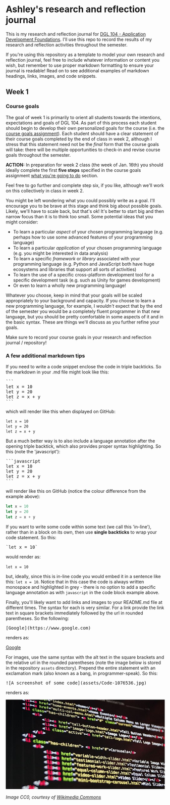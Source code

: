 # Ashley's research and reflection journal

This is my research and reflection journal for [DGL 104 - Application Development Foundations](https://ash-teach.github.io/dgl-104/). I'll use this repo to record the results of my research and reflection activities throughout the semester. 

If you're using this repository as a template to model your own research and reflection journal, feel free to include whatever information or content you wish, but remember to use proper markdown formatting to ensure your journal is readable! Read on to see additional examples of markdown headings, links, images, and code snippets.
## Week 1
### Course goals

The goal of week 1 is primarily to orient all students towards the intentions, expectations and goals of DGL 104. As part of this process each student should begin to develop their own personalized goals for the course (i.e. the [course goals assignment](https://ash-teach.github.io/dgl-104/#/dgl104-2023wi/assignments?id=course-goals)). Each student should have a clear statement of their course goals completed by the end of class in week 2, although I stress that this statement need not be the *final* form that the course goals will take: there will be multiple opportunities to check-in and revise course goals throughout the semester.

**ACTION:** In preparation for week 2 class (the week of Jan. 16th) you should ideally complete the first **five steps** specified in the course goals assignment [what you're going to do](https://ash-teach.github.io/dgl-104/#/dgl104-2023wi/assignments?id=what-youre-going-to-do) section. 

Feel free to go further and complete step six, if you like, although we'll work on this collectively in class in week 2.

You might be left wondering what you could possibly write as a goal. I'll encourage you to be brave at this stage and think big about possible goals. Likely, we'll have to scale back, but that's ok! It's better to start big and then narrow focus than it is to think too small. Some potential ideas that you might consider:
- To learn a particular *aspect* of your chosen programming language (e.g. perhaps how to use some advanced features of your programming language)
- To learn a particular *application* of your chosen programming language (e.g. you might be interested in data analysis)
- To learn a specific *framework* or *library* associated with your programming language (e.g. Python and JavaScript both have huge ecosystems and libraries that support all sorts of activities)
- To learn the use of a specific cross-platform development tool for a specific development task (e.g. such as Unity for games development)
- Or even to learn a wholly new programming language!

Whatever you choose, keep in mind that your goals will be scaled appropriately to your background and capacity. If you choose to learn a new programming language, for example, I *wouldn't* expect that by the end of the semester you would be a completely fluent programmer in that new language, but you should be pretty comfortable in some aspects of it and in the basic syntax. These are things we'll discuss as you further refine your goals.

Make sure to record your course goals in your research and reflection journal / repository!

### A few additional markdown tips

If you need to write a code snippet enclose the code in triple backticks. So the markdown in your .md file might look like this:
<pre>
```
let x = 10
let y = 20
let z = x + y
```
</pre>

which will render like this when displayed on GitHub:

```
let x = 10
let y = 20
let z = x + y
```

But a much better way is to also include a language annotation after the opening triple backtick, which also provides proper syntax highlighting. So this (note the 'javascript'):
<pre>
```javascript
let x = 10
let y = 20
let z = x + y
```
</pre>

will render like this on GitHub (notice the colour difference from the example above):
```javascript
let x = 10
let y = 20
let z = x + y
```

If you want to write some code within some text (we call this 'in-line'), rather than in a block on its own, then use **single backticks** to wrap your code statement. So this:
<pre>
`let x = 10`
</pre>
would render as:

`let x = 10`

but, ideally, since this is in-line code you would embed it in a sentence like this: `let x = 10`. Notice that in this case the code is always written monospace and highlighted in grey - there is no option to add a specific language annotation as with `javascript` in the code block example above.

Finally, you'll likely want to add links and images to your README.md file at different times. The syntax for each is very similar. For a link provide the link text in square brackets immediately followed by the url in rounded parentheses. So the following:
<pre>
[Google](https://www.google.com)
</pre>

renders as:

[Google](https://www.google.com)

For images, use the same syntax with the alt text in the square brackets and the relative url in the rounded parentheses (note the image below is stored in the repository `assets` directory). Prepend the entire statement with an exclamation mark (also known as a bang, in programmer-speak). So this:

<pre>
![A screenshot of some code](assets/Code-1076536.jpg) 
</pre>

renders as:

![A screenshot of some code](assets/Code-1076536.jpg) 

*Image CC0, courtesy of [Wikimedia Commons](https://pixabay.com/en/users/JOSBORNE_-1640589/)*
